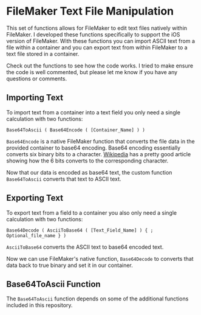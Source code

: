 # FileMaker Text File Manipulation
This set of functions allows for FileMaker to edit text files natively within FileMaker.  I developed these functions specifically to support the iOS version of FileMaker.  With these functions you can import ASCII text from a file within a container and you can export text from within FileMaker to a text file stored in a container.

Check out the functions to see how the code works.  I tried to make ensure the code is well commented, but please let me know if you have any questions or comments.

## Importing Text

To import text from a container into a text field you only need a single calculation with two functions:

```
Base64ToAscii ( Base64Encode ( [Container_Name] ) )
```

```Base64Encode``` is a native FileMaker function that converts the file data in the provided container to base64 encoding.  Base64 encoding essentially converts six binary bits to a character.  [Wikipedia](https://en.wikipedia.org/wiki/Base64) has a pretty good article showing how the 6 bits converts to the corresponding character.

Now that our data is encoded as base64 text, the custom function ```Base64ToAscii``` converts that text to ASCII text.

## Exporting Text

To export text from a field to a container you also only need a single calculation with two functions: 

```
Base64Decode ( AsciiToBase64 ( [Text_Field_Name] ) { ; Optional_file_name } )
```

```AsciiToBase64``` converts the ASCII text to base64 encoded text.

Now we can use FileMaker's native function, ```Base64Decode``` to converts that data back to true binary and set it in our container.

## Base64ToAscii Function

The ```Base64ToAscii``` function depends on some of the additional functions included in this repository.
